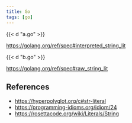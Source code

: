 ```yaml
---
title: Go
tags: [go]
---
```


{{< d "a.go" >}}

<https://golang.org/ref/spec#interpreted_string_lit>

{{< d "b.go" >}}

<https://golang.org/ref/spec#raw_string_lit>

## References

- <https://hyperpolyglot.org/c#str-literal>
- <https://programming-idioms.org/idiom/24>
- <https://rosettacode.org/wiki/Literals/String>
